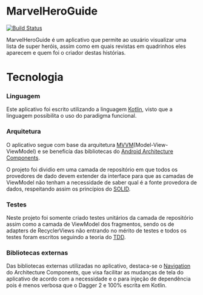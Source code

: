 # MarvelHeroGuide

[![Build Status](https://travis-ci.com/SnowGhost21/MarvelHeroGuide.svg?branch=master)](https://travis-ci.com/SnowGhost21/MarvelHeroGuide)

MarvelHeroGuide é um aplicativo que permite ao usuário visualizar uma lista de super heróis, assim como em quais revistas em quadrinhos eles aparecem e quem foi o criador destas histórias.

# Tecnologia

### Linguagem
Este aplicativo foi escrito utilizando a linguagem [Kotlin](https://kotlinlang.org/), visto que a linguagem possibilita o uso do paradigma funcional.

### Arquitetura
O aplicativo segue com base da arquitetura [MVVM](https://www.journaldev.com/20292/android-mvvm-design-pattern)(Model-View-ViewModel) e se beneficía das bibliotecas do [Android Architecture Components](https://developer.android.com/topic/libraries/architecture/).

O projeto foi dividio em uma camada de repositório em que todos os provedores de dado devem extender da interface para que as camadas de ViewModel não tenham a necessidade de saber qual é a fonte provedora de dados, respeitando assim os princípios do [SOLID](https://en.wikipedia.org/wiki/SOLID).

### Testes
Neste projeto foi somente criado testes unitários da camada de repositório assim como a camada de ViewModel dos fragmentos, sendo os de adapters de RecyclerViews não entrando no mérito de testes e todos os testes foram escritos seguindo a teoria do [TDD](https://pt.wikipedia.org/wiki/Test_Driven_Development).

### Bibliotecas externas
Das bibliotecas externas utilizadas no aplicativo, destaca-se o [Navigation](https://developer.android.com/topic/libraries/architecture/navigation) do Architecture Components, que visa facilitar as mudanças de tela do aplicativo de acordo com a necessidade e o [](https://insert-˜.io/) para injeção de dependência pois é menos verbosa que o Dagger 2 e 100% escrita em Kotlin.
